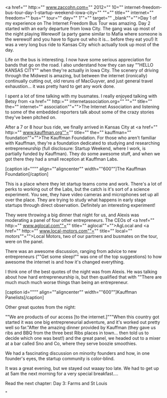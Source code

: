 <a href="" http:="" www.zaccohn.com="" 2012="" 10="" internet-freedom-bus-tour-day-1-startup-weekend-iowa-city="" ""="" title="" internet="" freedom="" bus="" tour="" day="" 1""="" target="" _blank""="">Day 1 of my experience on The Internet Freedom Bus Tour was amazing.</a> Day 2 started with an early departure from Iowa City. The gang was up most of the night playing Werewolf (a party game similar to Mafia where someone is the werewolf and you have to figure out who it is... before they eat you!) It was a very long bus ride to Kansas City which actually took up most of the day.

Life on the bus is interesting. I now have some serious appreciation for bands that go on the road. I also understand how they can say ""HELLO KANSAS CITY"" when they're actually in Iowa City. The scenery of driving through the Midwest is amazing, but between the internet (ironically) continually cutting out, old reruns of MacGuyver, and just general travel exhaustion... it was pretty hard to get any work done.

I spent a lot of time talking with my busmates. I really enjoyed talking with Betsy from <a href="" http:="" internetassociation.org="" ""="" title="" the="" internet="" association""="">The Internet Association</a> and listening to some of the embedded reporters talk about some of the crazy stories they've been pitched on.

After a 7 or 8 hour bus ride, we finally arrived in Kansas City at <a href="" http:="" www.kauffman.org""="" title="" the="" kauffman="" foundation""="">The Kauffman Foundation</a>. For those who aren't familiar with Kauffman, they're a foundation dedicated to studying and researching entrepreneurship (full disclosure: Startup Weekend, where I work, is partially funded by Kauffman). They do some awesome stuff, and when we got there they had a small reception at Kauffman Labs.

[caption id="""" align=""aligncenter"" width=""600""]The Kauffman Foundation[/caption]

This is a place where they let startup teams come and work. There's a lot of perks to working out of the Labs, but the catch is it's sort of a science experiment. You see, they have video cameras and microphones set up all over the place. They are trying to study what happens in early stage startups through direct observation. Definitely an interesting experiment!

They were throwing a big dinner that night for us, and Alexis was moderating a panel of four other entrepreneurs. The CEOs of <a href="" http:="" www.aglocal.com""="" title="" aglocal""="">AgLocal</a> and <a href="" http:="" www.local-motors.com""="" title="" local="" motors""="">Local Motors</a>, two of our partners and busmates on the tour, were on the panel.

There was an awesome discussion, ranging from advice to new entrepreneurs (""Get some sleep!"" was one of the top suggestions) to how awesome the internet is and how it's changed everything.

I think one of the best quotes of the night was from Alexis. He was talking about how hard entrepreneurship is, but then qualified that with ""There are much much much worse things than being an entrepreneur.

[caption id="""" align=""aligncenter"" width=""600""]Kauffman Panelists[/caption]

Other great quotes from the night:

""We are products of our access [to the internet.]"""When this country got started it was one big entrepreneurial adventure, and it's worked out pretty well so far."After the amazing dinner provided by Kauffman (they gave us ribs and BBQ from the three best Ribs places in town... then told us to decide which one was best!) and the great panel, we headed out to a mixer at a bar called Sno and Co, where they serve boozie smoothies.

We had a fascinating discussion on minority founders and how, in one founder's eyes, the startup community is color-blind.

It was a great evening, but we stayed out waaay too late. We had to get up at 5am the next morning for a very special breakfast....

Read the next chapter: Day 3: Farms and St Louis

"